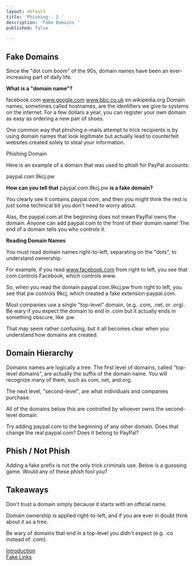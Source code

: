 ```yaml
---
layout: default
title: 'Phishing - 2 '
description: 'Fake Domains '
published: false

---
```

## Fake Domains

Since the "dot com boom" of the 90s, domain names have been an ever-increasing part of daily life.

**What is a "domain name"?**

facebook.com
www.google.com
www.bbc.co.uk
en.wikipedia.org
Domain names, sometimes called hostnames, are the identifiers we give to systems on the internet. For a few dollars a year, you can register your own domain as easy as ordering a new pair of shoes.

One common way that phishing e-mails attempt to trick recipients is by using domain names that look legitimate but actually lead to counterfeit websites created solely to steal your information.

Phishing Domain

Here is an example of a domain that was used to phish for PayPal accounts:

paypal.com.9kcj.pw

**How can you tell that** paypal.com.9kcj.pw **is a fake domain?**

You clearly see it contains paypal.com, and then you might think the rest is just some technical bit you don't need to worry about.

Alas, the paypal.com at the beginning does not mean PayPal owns the domain. Anyone can add paypal.com to the front of their domain name! The end of a domain tells you who controls it.

**Reading Domain Names**

You must read domain names right-to-left, separating on the "dots", to understand ownership.

For example, if you read www.facebook.com from right to left, you see that com controls Facebook, which controls www.

So, when you read the domain paypal.com.9kcj.pw from right to left, you see that pw controls 9kcj, which created a fake extension paypal.com.

Most companies use a single "top-level" domain, (e.g. .com, .net, or .org). Be wary if you expect the domain to end in .com but it actually ends in something obscure, like .pw.

That may seem rather confusing, but it all becomes clear when you understand how domains are created.

## Domain Hierarchy

Domains names are logically a tree. The first level of domains, called "top-level domains", are actually the suffix of the domain name. You will recognize many of them, such as com, net, and org.

The next level, "second-level", are what individuals and companies purchase.

All of the domains below this are controlled by whoever owns the second-level domain.

Try adding paypal.com to the beginning of any other domain. Does that change the real paypal.com? Does it belong to PayPal?

## Phish / Not Phish

Adding a fake prefix is not the only trick criminals use. Below is a guessing game. Would any of these phish fool you?

## Takeaways
Don't trust a domain simply because it starts with an official name.

Domain ownership is applied right-to-left, and if you are ever in doubt think about it as a tree.

Be wary of domains that end in a top-level you didn't expect (e.g. .co instead of .com).

[Introduction](./passwords_summary.html "Introduction")  
[Fake Links](./ "Fake Links")